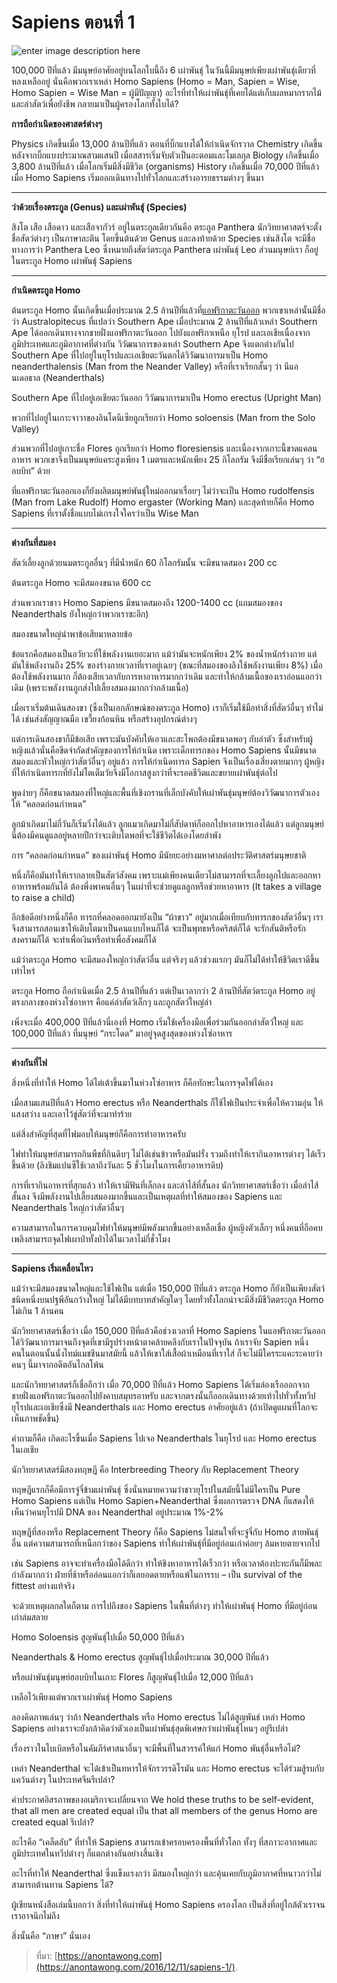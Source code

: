 
Sapiens ตอนที่ 1
===
![enter image description here](https://anontawong.files.wordpress.com/2016/12/20161210_sapiens1.png?w=676)

100,000 ปีที่แล้ว มีมนุษย์อาศัยอยู่บนโลกใบนี้ถึง 6 เผ่าพันธุ์ ในวันนี้มีมนุษย์เพียงเผ่าพันธุ์เดียวที่หลงเหลืออยู่ นั่นคือพวกเราเหล่า Homo Sapiens (Homo = Man, Sapien = Wise, Homo Sapien = Wise Man = ผู้มีปัญญา) อะไรที่ทำให้เผ่าพันธุ์ที่เคยได้แต่เก็บผลหมากรากไม้และล่าสัตว์เพื่อยังชีพ กลายมาเป็นผู้ครองโลกทั้งใบได้?


**การถือกำเนิดของศาสตร์ต่างๆ**

Physics เกิดขึ้นเมื่อ 13,000 ล้านปีที่แล้ว ตอนที่บิ๊กแบงได้ให้กำเนิดจักรวาล Chemistry เกิดขึ้นหลังจากบิ๊กแบงประมาณสามแสนปี เมื่อสสารเริ่มจับตัวเป็นอะตอมและโมเลกุล Biology เกิดขึ้นเมื่อ 3,800 ล้านปีที่แล้ว เมื่อโลกเริ่มมีสิ่งมีชีวิต (organisms)  History เกิดขึ้นเมื่อ 70,000 ปีที่แล้ว เมื่อ Homo Sapiens เริ่มออกเดินทางไปทั่วโลกและสร้างอารยธรรมต่างๆ ขึ้นมา

---

**ว่าด้วยเรื่องตระกูล (Genus) และเผ่าพันธุ์ (Species)**

สิงโต เสือ เสือดาว และเสือจากัวร์ อยู่ในตระกูลเดียวกันคือ ตระกูล Panthera นักวิทยาศาสตร์จะตั้งชื่อสัตว์ต่างๆ เป็นภาษาละติน โดยขึ้นต้นด้วย Genus และลงท้ายด้วย Species เช่นสิงโต จะมีชื่อทางการว่า Panthera Leo ซึ่งหมายถึงสัตว์ตระกูล Panthera เผ่าพันธุ์ Leo ส่วนมนุษย์เรา ก็อยู่ในตระกูล Homo เผ่าพันธุ์ Sapiens

----------

**กำเนิดตระกูล Homo**

ต้นตระกูล Homo นั้นเกิดขึ้นเมื่อประมาณ 2.5 ล้านปีที่แล้วที่[แอฟริกาตะวันออก](https://en.wikipedia.org/wiki/East_Africa)  พวกเขาเหล่านั้นมีชื่อว่า Australopitecus ที่แปลว่า Southern Ape เมื่อประมาณ 2 ล้านปีที่แล้วเหล่า Southern Ape ได้ออกเดินทางจากชายฝั่งแอฟริกาตะวันออก ไปยังแอฟริกาเหนือ ยุโรป และเอเชียเนื่องจากภูมิประเทศและภูมิอากาศที่ต่างกัน วิวัฒนาการของเหล่า Southern Ape จึงแตกต่างกันไป 
Southern Ape ที่ไปอยู่ในยุโรปและเอเชียตะวันตกได้วิวัฒนาการมาเป็น Homo neanderthalensis (Man from the Neander Valley) หรือที่เราเรียกสั้นๆ ว่า นีแอนเดอธาล (Neanderthals)

Southern Ape ที่ไปอยู่เอเชียตะวันออก วิวัฒนาการมาเป็น Homo erectus (Upright Man)

พวกที่ไปอยู่ในเกาะจาวาของอินโดนีเซียถูกเรียกว่า Homo soloensis (Man from the Solo Valley)

ส่วนพวกที่ไปอยู่เกาะชื่อ Flores ถูกเรียกว่า Homo floresiensis และเนื่องจากเกาะนี้ขาดแคลนอาหาร พวกเขาจึงเป็นมนุษย์แคระสูงเพียง 1 เมตรและหนักเพียง 25 กิโลกรัม จึงมีชื่อเรียกเล่นๆ ว่า “ฮอบบิท” ด้วย

ที่แอฟริกาตะวันออกเองก็ยังผลิตมนุษย์พันธุ์ใหม่ออกมาเรื่อยๆ ไม่ว่าจะเป็น Homo rudolfensis (Man from Lake Rudolf) Homo ergaster (Working Man) และสุดท้ายก็คือ Homo Sapiens ที่เราตั้งชื่อแบบไม่เกรงใจใครว่าเป็น Wise Man

----------

**ต่างกันที่สมอง**

สัตว์เลี้ยงลูกด้วยนมตระกูลอื่นๆ ที่มีน้ำหนัก 60 กิโลกรัมนั้น จะมีขนาดสมอง 200 cc

ต้นตระกูล Homo จะมีสมองขนาด 600 cc

ส่วนพวกเราชาว Homo Sapiens มีขนาดสมองถึง 1200-1400 cc (แถมสมองของ Neanderthals ยังใหญ่กว่าพวกเราซะอีก)

สมองขนาดใหญ่นำพาข้อเสียมาหลายข้อ

ข้อแรกคือสมองเป็นอวัยวะที่ใช้พลังงานเยอะมาก แม้ว่ามันจะหนักเพียง 2% ของน้ำหนักร่างกาย แต่มันใช้พลังงานถึง 25% ของร่างกายเวลาที่เราอยู่เฉยๆ (ขณะที่สมองของลิงใช้พลังงานเพียง 8%) เมื่อต้องใช้พลังงานมาก ก็ต้องเสียเวลากับการหาอาหารมากกว่าเดิม และทำให้กล้ามเนื้อของเราอ่อนแอกว่าเดิม (เพราะพลังงานถูกส่งไปเลี้ยงสมองมากกว่ากล้ามเนื้อ)

เมื่อเราเริ่มต้นเดินสองขา (ซึ่งเป็นเอกลักษณ์ของตระกูล Homo) เราก็เริ่มใช้มือทำสิ่งที่สัตว์อื่นๆ ทำไม่ได้ เช่นส่งสัญญาณมือ เขวี้ยงก้อนหิน หรือสร้างอุปกรณ์ต่างๆ

แต่การเดินสองขาก็มีข้อเสีย เพราะมันบังคับให้เอวและสะโพกต้องมีขนาดพอๆ กับลำตัว ซึ่งสำหรับผู้หญิงแล้วนั่นคือขีดจำกัดสำคัญของการให้กำเนิด เพราะเด็กทารกของ Homo Sapiens นั้นมีขนาดสมองและหัวใหญ่กว่าสัตว์อื่นๆ อยู่แล้ว การให้กำเนิดทารก Sapien จึงเป็นเรื่องเสี่ยงตายมากๆ ผู้หญิงที่ให้กำเนิดทารกที่ยังไม่โตเต็มวัยจึงมีโอกาสสูงกว่าที่จะรอดชีวิตและขยายเผ่าพันธุ์ต่อไป

พูดง่ายๆ ก็คือขนาดสมองที่ใหญ่และพื้นที่เชิงกรานที่เล็กบังคับให้เผ่าพันธุ์มนุษย์ต้องวิวัฒนาการตัวเองให้ “คลอดก่อนกำหนด”

ลูกม้าเกิดมาไม่กี่วันก็เริ่มวิ่งได้แล้ว ลูกแมวเกิดมาไม่กี่สัปดาห์ก็ออกไปหาอาหารเองได้แล้ว แต่ลูกมนุษย์นี่ต้องมีคนดูแลอยู่หลายปีกว่าจะเติบโตพอที่จะใช้ชีวิตได้เองโดยลำพัง

การ “คลอดก่อนกำหนด” ของเผ่าพันธุ์ Homo มีนัยยะอย่างมหาศาลต่อประวัติศาสตร์มนุษยชาติ

หนึ่งก็คือมันทำให้เรากลายเป็นสัตว์สังคม เพราะแม่เพียงคนเดียวไม่สามารถที่จะเลี้ยงลูกไปและออกหาอาหารพร้อมกันได้ ต้องพึ่งพาคนอื่นๆ ในเผ่าที่จะช่วยดูแลลูกหรือช่วยหาอาหาร (It takes a village to raise a child)

อีกข้อดีอย่างหนึ่งก็คือ ทารกที่คลอดออกมายังเป็น “ผ้าขาว” อยู่มากเมื่อเทียบกับทารกของสัตว์อื่นๆ เราจึงสามารถสอนเขาให้เติบโตมาเป็นคนแบบไหนก็ได้ จะเป็นพุทธหรือคริสต์ก็ได้ จะรักสันติหรือรักสงครามก็ได้ จะทำเพื่อเงินหรือทำเพื่อสังคมก็ได้

แม้ว่าตระกูล Homo จะมีสมองใหญ่กว่าสัตว์อื่น แต่จริงๆ แล้วช่วงแรกๆ มันก็ไม่ได้ทำให้ชีวิตเราดีขึ้นเท่าไหร่

ตระกูล Homo ถือกำเนิดเมื่อ 2.5 ล้านปีที่แล้ว แต่เป็นเวลากว่า 2 ล้านปีที่สัตว์ตระกูล Homo อยู่ตรงกลางของห่วงโซ่อาหาร คือแค่ล่าสัตว์เล็กๆ และถูกสัตว์ใหญ่ล่า

เพิ่งจะเมื่อ 400,000 ปีที่แล้วนี่เองที่ Homo เริ่มใช้เครื่องมือเพื่อร่วมกันออกล่าสัตว์ใหญ่ และ 100,000 ปีที่แล้ว ที่มนุษย์ “กระโดด” มาอยู่จุดสูงสุดของห่วงโซ่อาหาร

----------

**ต่างกันที่ไฟ**

สิ่งหนึ่งที่ทำให้ Homo ได้ไต่เต้าขึ้นมาในห่วงโซ่อาหาร ก็คือทักษะในการจุดไฟได้เอง

เมื่อสามแสนปีที่แล้ว Homo erectus หรือ Neanderthals ก็ใช้ไฟเป็นประจำเพื่อให้ความอุ่น ให้แสงสว่าง และเอาไว้ขู่สัตว์ที่จะมาทำร้าย

แต่สิ่งสำคัญที่สุดที่ไฟมอบให้มนุษย์ก็คือการทำอาหารครับ

ไฟทำให้มนุษย์สามารถกินพืชที่กินดิบๆ ไม่ได้เช่นข้าวหรือมันฝรั่ง รวมถึงทำให้เรากินอาหารต่างๆ ได้เร็วขึ้นด้วย (ลิงชิมแปนซีใช้เวลาถึงวันละ 5 ชั่วโมงในการเคี้ยวอาหารดิบ)

การที่เรากินอาหารที่สุกแล้ว ทำให้เรามีฟันที่เล็กลง และลำไส้ที่สั้นลง นักวิทยาศาสตร์เชื่อว่า เมื่อลำไส้สั้นลง จึงมีพลังงานไปเลี้ยงสมองมากขึ้นและเป็นเหตุผลที่ทำให้สมองของ Sapiens และ Neanderthals ใหญ่กว่าสัตว์อื่นๆ

ความสามารถในการควบคุมไฟทำให้มนุษย์มีพลังมากขึ้นอย่างเหลือเชื่อ ผู้หญิงตัวเล็กๆ หนึ่งคนที่ถือคบเพลิงสามารถจุดไฟเผาป่าทั้งป่าได้ในเวลาไม่กี่ชั่วโมง

----------

**Sapiens เริ่มเคลื่อนไหว**

แม้ว่าจะมีสมองขนาดใหญ่และใช้ไฟเป็น แต่เมื่อ 150,000 ปีที่แล้ว ตระกูล Homo ก็ยังเป็นเพียงสัตว์ชนิดหนึ่งบนปฐพีอันกว้างใหญ่ ไม่ได้มีบทบาทสำคัญใดๆ โดยทั่วทั้งโลกน่าจะมีสิ่งมีชีวิตตระกูล Homo ไม่เกิน 1 ล้านคน

นักวิทยาศาสตร์เชื่อว่า เมื่อ 150,000 ปีที่แล้วคือช่วงเวลาที่ Homo Sapiens ในแอฟริกาตะวันออกได้วิวัฒนาการมาจนถึงจุดที่เขามีรูปร่างหน้าตาคล้ายคลึงกับเราในปัจจุบัน ถ้าเราจับ Sapien หนึ่งคนในตอนนั้นนั่งไทม์แมชชีนมาสมัยนี้ แล้วให้เขาใส่เสื้อผ้าเหมือนที่เราใส่ ก็จะไม่มีใครระแคะระคายว่าคนๆ นี้มาจากอดีตอันไกลโพ้น

และนักวิทยาศาสตร์ก็เชื่ออีกว่า เมื่อ 70,000 ปีที่แล้ว Homo Sapiens ได้เริ่มล่องเรือออกจากชายฝั่งแอฟริกาตะวันออกไปยังคาบสมุทรอาหรับ และจากตรงนั้นก็ออกเดินทางด้วยเท้าไปทั่วทั้งทวีปยุโรปและเอเชียซึ่งมี Neanderthals และ Homo erectus อาศัยอยู่แล้ว (ถ้าเปิดดูแผนที่โลกจะเห็นภาพชัดขึ้น)

คำถามก็คือ เกิดอะไรขึ้นเมื่อ Sapiens ไปเจอ Neanderthals ในยุโรป และ Homo erectus ในเอเชีย

นักวิทยาศาสตร์มีสองทฤษฎี คือ Interbreeding Theory กับ Replacement Theory

ทฤษฎีแรกก็คือมีการจู๋จี๋ข้ามเผ่าพันธุ์ ซึ่งนั่นหมายความว่าชาวยุโรปในสมัยนี้ไม่มีใครเป็น Pure Homo Sapiens แต่เป็น Homo Sapien+Neanderthal ซึ่งผลการตรวจ DNA ก็แสดงให้เห็นว่าคนยุโรปมี DNA ของ Neanderthal อยู่ประมาณ 1%-2%

ทฤษฎีที่สองหรือ Replacement Theory ก็คือ Sapiens ไม่สนใจที่จะจู๋จี๋กับ Homo สายพันธุ์อื่น แต่ความสามารถที่เหนือกว่าของ Sapiens ทำให้เผ่าพันธุ์ที่มีอยู่ก่อนเก่าค่อยๆ ล้มหายตายจากไป

เช่น Sapiens อาจจะทำเครื่องมือได้ดีกว่า ทำให้ชิงหาอาหารได้เร็วกว่า หรือเวลาต้องปะทะกันก็มีพละกำลังมากกว่า ฝ่ายที่ช้าหรืออ่อนแอกว่าก็เลยอดตายหรือแพ้ในการรบ – เป็น survival of the fittest อย่างแท้จริง

จะด้วยเหตุผลกลใดก็ตาม การไปถึงของ Sapiens ในพื้นที่ต่างๆ ทำให้เผ่าพันธุ์ Homo ที่มีอยู่ก่อนเก่าล่มสลาย

Homo Soloensis สูญพันธุ์ไปเมื่อ 50,000 ปีที่แล้ว

Neanderthals & Homo erectus สูญพันธุ์ไปเมื่อประมาณ 30,000 ปีที่แล้ว

หรือเผ่าพันธุ์มนุษย์ฮอบบิทในเกาะ Flores ก็สูญพันธุ์ไปเมื่อ 12,000 ปีที่แล้ว

เหลือไว้เพียงแต่พวกเราเผ่าพันธุ์ Homo Sapiens

ลองคิดภาพเล่นๆ ว่าถ้า Neanderthals หรือ Homo erectus ไม่ได้สูญพันธ์ เหล่า Homo Sapiens อย่างเราจะยังกล้าคิดว่าตัวเองเป็นเผ่าพันธุ์สุดพิเศษกว่าเผ่าพันธ์ุไหนๆ อยู่รึเปล่า

เรื่องราวในไบเบิลหรือในคัมภีร์ศาสนาอื่นๆ จะมีพื้นที่ในสวรรค์ให้แก่ Homo พันธุ์อื่นหรือไม่?

เหล่า Neanderthal จะได้เข้าเป็นทหารให้จักรวรรดิโรมัน และ Homo erectus จะได้ร่วมสู้รบกับแคว้นต่างๆ ในประเทศจีนรึเปล่า?

คำประกาศอิสรภาพของอเมริกาจะเปลี่ยนจาก We hold these truths to be self-evident, that all men are created equal เป็น that all members of the genus Homo are created equal รึเปล่า?

อะไรคือ “เคล็ดลับ” ที่ทำให้ Sapiens สามารถเข้าครอบครองพื้นที่ทั่วโลก ทั้งๆ ที่สภาวะอากาศและภูมิประเทศในทวีปต่างๆ ก็แตกต่างกันอย่างสิ้นเชิง

อะไรที่ทำให้ Neanderthal ซึ่งแข็งแรงกว่า มีสมองใหญ่กว่า และคุ้นเคยกับภูมิอากาศที่หนาวกว่าไม่สามารถต้านทาน Sapiens ได้?

ผู้เขียนหนังสือเล่มนี้บอกว่า สิ่งที่ทำให้เผ่าพันธุ์ Homo Sapiens ครองโลก เป็นสิ่งที่อยู่ใกล้ตัวเราจนเราอาจนึกไม่ถึง

สิ่งนั้นคือ “ภาษา” นั่นเอง


> ที่มา: [https://anontawong.com](https://anontawong.com/2016/12/11/sapiens-1/).
<!--stackedit_data:
eyJoaXN0b3J5IjpbLTE0MjkwMzMxNDBdfQ==
-->